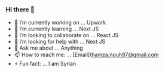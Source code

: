 ### Hi there 👋



- 🔭 I’m currently working on ... Upwork 
- 🌱 I’m currently learning ... Next JS
- 👯 I’m looking to collaborate on ... React JS
- 🤔 I’m looking for help with ... Next JS
- 💬 Ask me about ... Anything
- 📫 How to reach me: ... [Email](hamza.nouh97@gmail.com
- ⚡ Fun fact: ... I am Syrian
